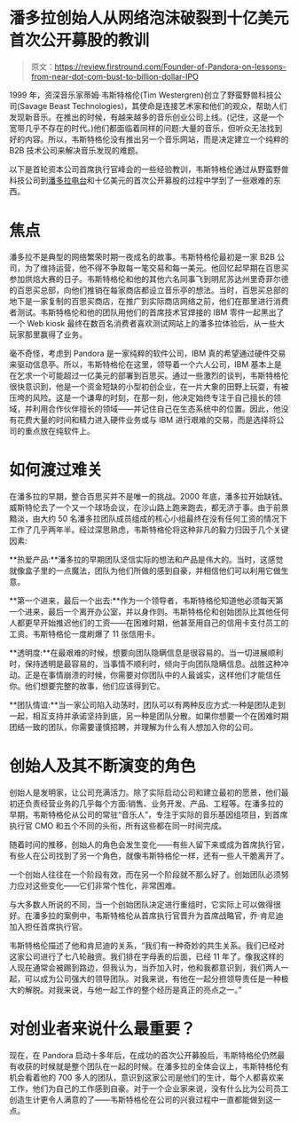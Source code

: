 # 潘多拉创始人从网络泡沫破裂到十亿美元首次公开募股的教训

> 原文：<https://review.firstround.com/Founder-of-Pandora-on-lessons-from-near-dot-com-bust-to-billion-dollar-IPO>

1999 年，资深音乐家蒂姆·韦斯特格伦(Tim Westergren)创立了野蛮野兽科技公司(Savage Beast Technologies)，其使命是连接艺术家和他们的观众，帮助人们发现新音乐。在推出的时候，有越来越多的音乐创业公司上线。(记住，这是一个宽带几乎不存在的时代。)他们都面临着同样的问题:大量的音乐，但听众无法找到好的内容。所以，韦斯特格伦没有推出另一个音乐网站，而是决定建立一个纯粹的 B2B 技术公司来解决音乐发现的难题。

以下是首轮资本公司首席执行官峰会的一些经验教训，韦斯特格伦通过从野蛮野兽科技公司到[潘多拉电台](http://www.pandora.com/ "null")和十亿美元的首次公开募股的过程中学到了一些艰难的东西。

# 焦点

潘多拉不是典型的网络繁荣时期一夜成名的故事。韦斯特格伦最初是一家 B2B 公司，为了维持运营，他不得不争取每一笔交易和每一美元。他回忆起早期在百思买参加烘焙大赛的日子。韦斯特格伦和他的其他六名同事飞到明尼苏达州里奇菲尔德的百思买总部，向他们推销在每家商店都设立音乐亭的想法。当时，百思买总部的地下是一家复制的百思买商店，在推广到实际商店网络之前，他们在那里进行消费者测试。韦斯特格伦和他的团队用他们的首席技术官焊接的 IBM 零件一起黑出了一个 Web kiosk 最终在数百名消费者喜欢测试网站上的潘多拉体验后，从一些大玩家那里赢得了业务。

毫不奇怪，考虑到 Pandora 是一家纯粹的软件公司，IBM 真的希望通过硬件交易来驱动信息亭。所以，韦斯特格伦在这里，领导着一个六人公司，IBM 基本上是在乞求一个可能超过一亿美元的部署到百思买。通过一些激烈的谈判，韦斯特格伦很快意识到，他是一个资金短缺的小型初创企业，在一片大象的田野上玩耍，有被压垮的风险。这是一个谦卑的时刻，在那一刻，他决定始终专注于自己擅长的领域，并利用合作伙伴擅长的领域——并记住自己在生态系统中的位置。因此，他没有花费大量的时间和精力进入硬件业务或与 IBM 进行艰难的交易，而是选择将公司的重点放在纯软件上。

# 如何渡过难关

在潘多拉的早期，整合百思买并不是唯一的挑战。2000 年底，潘多拉开始缺钱。威斯特伦去了一个又一个球场会议，在沙山路上跑来跑去，都无济于事。由于前景黯淡，由大约 50 名潘多拉团队成员组成的核心小组最终在没有任何工资的情况下工作了几乎两年半。经过深思熟虑，韦斯特格伦将这种非凡的毅力归因于几个关键因素:

**热爱产品:**潘多拉的早期团队坚信实际的想法和产品是伟大的。当时，这感觉就像盒子里的一点魔法，团队为他们所做的感到自豪，并相信他们可以利用它做生意。

**第一个进来，最后一个出去:**作为一个领导者，韦斯特格伦知道他必须每天第一个进来，最后一个离开办公室，并以身作则。韦斯特格伦和创始团队比其他任何人都更早开始推迟他们的工资——在困难时期，他甚至用自己的信用卡支付员工的工资。韦斯特格伦一度刷爆了 11 张信用卡。

**透明度:**在最艰难的时候，想要向团队隐瞒信息是很容易的。当一切进展顺利时，保持透明是最容易的，当事情不顺利时，倾向于向团队隐瞒信息。战胜这种冲动。正是在事情崩溃的时候，你需要对你团队中的人最诚实，这样他们才能信任你。他们想要完整的故事，他们应该得到它。

**团队情谊:**当一家公司陷入动荡时，团队可以有两种反应方式:一种是团队走到一起，相互支持并承诺坚持到底，另一种是团队分散。如果你想要一个在困难时期团结一致的团队，你需要谨慎招聘，并理解为什么有人想加入你的公司。

# 创始人及其不断演变的角色

创始人是发明家，让公司充满活力。除了实际启动公司和建立最初的愿景，他们最初还负责经营业务的几乎每个方面:销售、业务开发、产品、工程等。在潘多拉的早期，韦斯特格伦从公司的常驻“音乐人”，专注于实际的音乐基因组项目，到首席执行官 CMO 和五个不同的头衔，所有这些都在同一时间完成。

随着时间的推移，创始人的角色会发生变化——有些人留下来或成为首席执行官，有些人在公司找到了另一个角色，就像韦斯特格伦一样，还有一些人干脆离开了。

一个创始人往往在一个阶段有效，而在另一个阶段就不那么好了。创始团队必须努力应对这些变化——它们非常个性化，非常困难。

与大多数人所说的不同，当一个创始团队决定进行重组时，它实际上可以做得很好。在潘多拉的案例中，韦斯特格伦从首席执行官晋升为首席战略官，乔·肯尼迪加入担任首席执行官。

韦斯特格伦描述了他和肯尼迪的关系，“我们有一种奇妙的共生关系。我们已经对这家公司进行了七八轮融资。我们排在字母表的后面，已经 11 年了。像我这样的人现在通常会被踢到路边，但我认为，当乔加入时，他和我都意识到，我们两人一起，可以成为公司强大的领导团队。对我来说，有他在一起分担领导责任是一种极大的解脱。对我来说，与他一起工作的整个经历是真正的亮点之一。”

# 对创业者来说什么最重要？

现在，在 Pandora 启动十多年后，在成功的首次公开募股后，韦斯特格伦仍然最有收获的时候就是整个团队在一起的时候。在潘多拉的全体会议上，韦斯特格伦有机会看着他的 700 多人的团队，意识到这家公司是他们的生计，每个人都喜欢来工作，他们为自己的工作感到自豪。对于一个企业家来说，没有什么比为公司员工创造生计更令人满意的了——韦斯特格伦在公司的兴衰过程中一直都能做到这一点。